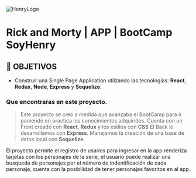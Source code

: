 ![HenryLogo](https://d31uz8lwfmyn8g.cloudfront.net/Assets/logo-henry-white-lg.png)

# **Rick and Morty** | APP | BootCamp **SoyHenry**

## **📌 OBJETIVOS**

-  Construir una Single Page Application utlizando las tecnologías: **React**, **Redux**, **Node**, **Express** y **Sequelize**.

### Que encontraras en este proyecto.

> Este proyecto se creo a medida que avanzaba el BootCamp para ir poniendo en practica los conocimientos adquiridos.
> Cuenta con un Front creado con **React**, **Redux** y los estilos con **CSS**
> El Back lo desarrollamos con **Express**.
> Manejamos la creación de una base de datos local con **Sequelize**.

El proyecto permite el registro de usarios para ingresar en la app renderiza tarjetas con los personajes de la serie, el usuario puede realizar una busqueda de personajes por el número 
de indentificación de cada personaje, cuenta con la posibilidad de tener personajes favoritos en al app.
